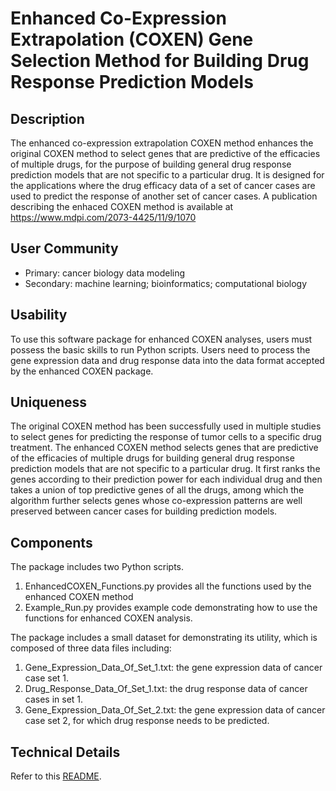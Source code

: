 # Enhanced Co-Expression Extrapolation (COXEN) Gene Selection Method for Building Drug Response Prediction Models

## Description

The enhanced co-expression extrapolation COXEN method enhances the original COXEN method to select genes that are predictive of the efficacies of multiple drugs, for the purpose of building general drug response prediction models that are not specific to a particular drug. It is designed for the applications where the drug efficacy data of a set of cancer cases are used to predict the response of another set of cancer cases. A publication describing the enhaced COXEN method is available at https://www.mdpi.com/2073-4425/11/9/1070

## User Community

- Primary: cancer biology data modeling
- Secondary: machine learning; bioinformatics; computational biology

## Usability

To use this software package for enhanced COXEN analyses, users must possess the basic skills to run Python scripts. Users need to process the gene expression data and drug response data into the data format accepted by the enhanced COXEN package. 

## Uniqueness

The original COXEN method has been successfully used in multiple studies to select genes for predicting the response of tumor cells to a specific drug treatment. The enhanced COXEN method selects genes that are predictive of the efficacies of multiple drugs for building general drug response prediction models that are not specific to a particular drug. It first ranks the genes according to their prediction power for each individual drug and then takes a union of top predictive genes of all the drugs, among which the algorithm further selects genes whose co-expression patterns are well preserved between cancer cases for building prediction models. 

## Components

The package includes two Python scripts. 
1. EnhancedCOXEN_Functions.py provides all the functions used by the enhanced COXEN method
2. Example_Run.py provides example code demonstrating how to use the functions for enhanced COXEN analysis.

The package includes a small dataset for demonstrating its utility, which is composed of three data files including:
1. Gene_Expression_Data_Of_Set_1.txt: the gene expression data of cancer case set 1.
2. Drug_Response_Data_Of_Set_1.txt: the drug response data of cancer cases in set 1.
3. Gene_Expression_Data_Of_Set_2.txt: the gene expression data of cancer case set 2, for which drug response needs to be predicted.

## Technical Details

Refer to this [README](https://github.com/zhuyitan/Enhanced_COXEN/tree/main/Scripts).
